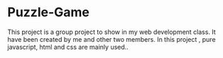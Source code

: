 # Puzzle-Game
This project is a group project to show in my web development class. It have been created by me and other two members. In this project , pure javascript, html and css are mainly used..
